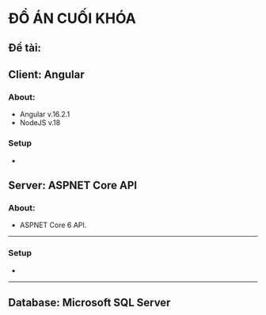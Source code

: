 # ĐỒ ÁN CUỐI KHÓA
## Đề tài:
## Client: Angular
### About:
- Angular v.16.2.1
- NodeJS v.18
### Setup
-
## Server: ASPNET Core API
### About:
- ASPNET Core 6 API.
---
### Setup
-
---
## Database: Microsoft SQL Server

